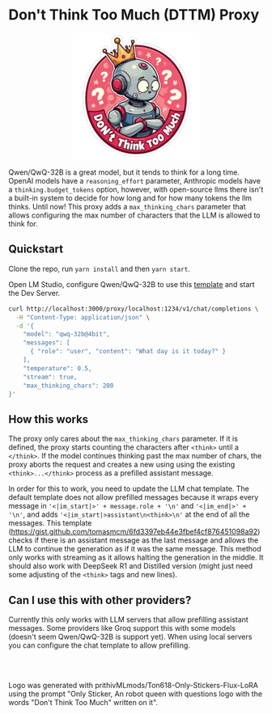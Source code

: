 # Don't Think Too Much (DTTM) Proxy

<p align="center">
  <img src="/assets/logo.png" alt="DTTM Logo" width="250" height="250">
</p>

Qwen/QwQ-32B is a great model, but it tends to think for a long time. OpenAI models have a `reasoning_effort` parameter, Anthropic models have a `thinking.budget_tokens` option, however, with open-source llms there isn't a built-in system to decide for how long and for how many tokens the llm thinks. Until now! This proxy adds a `max_thinking_chars` parameter that allows configuring the max number of characters that the LLM is allowed to think for.

## Quickstart

Clone the repo, run `yarn install` and then `yarn start`.

Open LM Studio, configure Qwen/QwQ-32B to use this [template](https://gist.github.com/tomasmcm/6fd3397eb44e3fbef4cf876451098a92) and start the Dev Server.

```sh
curl http://localhost:3000/proxy/localhost:1234/v1/chat/completions \
  -H "Content-Type: application/json" \
  -d '{
    "model": "qwq-32b@4bit",
    "messages": [
      { "role": "user", "content": "What day is it today?" }
    ],
    "temperature": 0.5,
    "stream": true,
    "max_thinking_chars": 200
}'
```

## How this works

The proxy only cares about the `max_thinking_chars` parameter. If it is defined, the proxy starts counting the characters after `<think>` until a `</think>`. If the model continues thinking past the max number of chars, the proxy aborts the request and creates a new using using the existing `<think>...</think>` process as a prefilled assistant message.

In order for this to work, you need to update the LLM chat template. The default template does not allow prefilled messages because it wraps every message in `'<|im_start|>' + message.role + '\n'` and `'<|im_end|>' + '\n'`, and adds `'<|im_start|>assistant\n<think>\n'` at the end of all the messages.
This template (https://gist.github.com/tomasmcm/6fd3397eb44e3fbef4cf876451098a92) checks if there is an assistant message as the last message and allows the LLM to continue the generation as if it was the same message.
This method only works with streaming as it allows halting the generation in the middle. It should also work with DeepSeek R1 and Distilled version (might just need some adjusting of the `<think>` tags and new lines).

## Can I use this with other providers?

Currently this only works with LLM servers that allow prefilling assistant messages. Some providers like Groq support this with some models (doesn't seem Qwen/QwQ-32B is support yet). When using local servers you can configure the chat template to allow prefilling.

<br/>
<br/>

Logo was generated with prithivMLmods/Ton618-Only-Stickers-Flux-LoRA using the prompt "Only Sticker, An robot queen with questions logo with the words "Don't Think Too Much" written on it".
